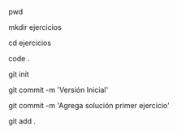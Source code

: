 pwd

mkdir ejercicios

cd ejercicios

code . 

git init

git commit -m 'Versión Inicial'



git commit -m 'Agrega solución primer ejercicio'

git add . 